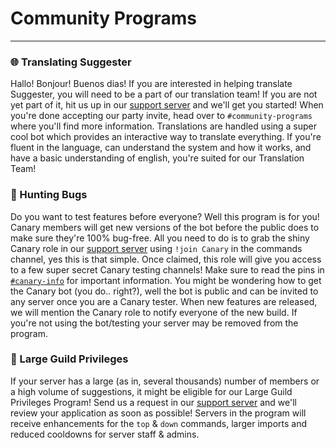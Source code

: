 # Community Programs
---
### 🌐 Translating Suggester

Hallo! Bonjour! Buenos dias! If you are interested in helping translate Suggester, you will need to be a part of our translation team! If you are not yet part of it, hit us up in our [support server](https://discord.gg/G5pEdUp) and we'll get you started!
When you're done accepting our party invite, head over to `#community-programs` where you'll find more information. Translations are handled using a super cool bot which provides an interactive way to translate everything. If you're fluent in the language, can understand the system and how it works, and have a basic understanding of english, you're suited for our Translation Team! 

### 🐛 Hunting Bugs

Do you want to test features before everyone? Well this program is for you! Canary members will get new versions of the bot before the public does to make sure they're 100% bug-free. All you need to do is to grab the shiny Canary role in our [support server](https://discord.gg/G5pEdUp) using `!join Canary` in the commands channel, yes this is that simple.
Once claimed, this role will give you access to a few super secret Canary testing channels! Make sure to read the pins in [`#canary-info`](https://canary.discord.com/channels/566002482166104066/618527254271754250) for important information. 
You might be wondering how to get the Canary bot (you do.. right?), well the bot is public and can be invited to any server once you are a Canary tester. When new features are released, we will mention the Canary role to notify everyone of the new build. If you're not using the bot/testing your server may be removed from the program.

### 📡 Large Guild Privileges

If your server has a large (as in, several thousands) number of members or a high volume of suggestions, it might be eligible for our Large Guild Privileges Program! Send us a request in our [support server](https://discord.gg/G5pEdUp) and we'll review your application as soon as possible! Servers in the program will receive enhancements for the `top` & `down` commands, larger imports and reduced cooldowns for server staff & admins. 
